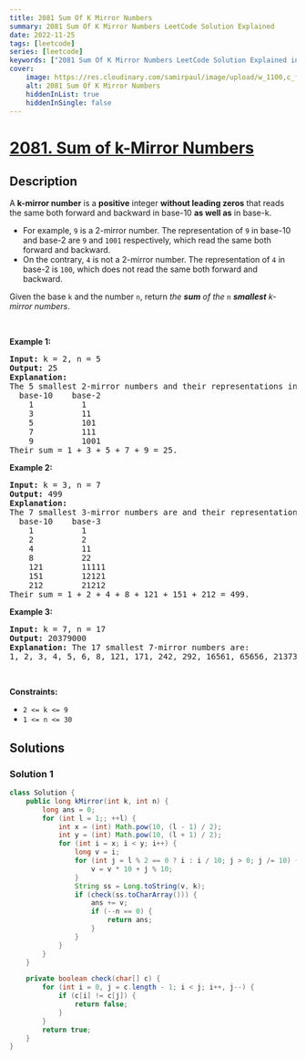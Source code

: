 ```yaml
---
title: 2081 Sum Of K Mirror Numbers
summary: 2081 Sum Of K Mirror Numbers LeetCode Solution Explained
date: 2022-11-25
tags: [leetcode]
series: [leetcode]
keywords: ["2081 Sum Of K Mirror Numbers LeetCode Solution Explained in all languages", "2081 Sum Of K Mirror Numbers", "LeetCode", "leetcode solution in Python3 C++ Java Go PHP Ruby Swift TypeScript Rust C# JavaScript C", "GeeksforGeeks", "InterviewBit", "Coding Ninjas", "HackerRank", "HackerEarth", "CodeChef", "TopCoder", "AlgoExpert", "freeCodeCamp", "Codeforces", "GitHub", "AtCoder", "Samir Paul"]
cover:
    image: https://res.cloudinary.com/samirpaul/image/upload/w_1100,c_fit,co_rgb:FFFFFF,l_text:Arial_75_bold:2081 Sum Of K Mirror Numbers - Solution Explained/problem-solving.webp
    alt: 2081 Sum Of K Mirror Numbers
    hiddenInList: true
    hiddenInSingle: false
---
```



# [2081. Sum of k-Mirror Numbers](https://leetcode.com/problems/sum-of-k-mirror-numbers)


## Description

<p>A <strong>k-mirror number</strong> is a <strong>positive</strong> integer <strong>without leading zeros</strong> that reads the same both forward and backward in base-10 <strong>as well as</strong> in base-k.</p>

<ul>
	<li>For example, <code>9</code> is a 2-mirror number. The representation of <code>9</code> in base-10 and base-2 are <code>9</code> and <code>1001</code> respectively, which read the same both forward and backward.</li>
	<li>On the contrary, <code>4</code> is not a 2-mirror number. The representation of <code>4</code> in base-2 is <code>100</code>, which does not read the same both forward and backward.</li>
</ul>

<p>Given the base <code>k</code> and the number <code>n</code>, return <em>the <strong>sum</strong> of the</em> <code>n</code> <em><strong>smallest</strong> k-mirror numbers</em>.</p>

<p>&nbsp;</p>
<p><strong class="example">Example 1:</strong></p>

<pre>
<strong>Input:</strong> k = 2, n = 5
<strong>Output:</strong> 25
<strong>Explanation:
</strong>The 5 smallest 2-mirror numbers and their representations in base-2 are listed as follows:
  base-10    base-2
    1          1
    3          11
    5          101
    7          111
    9          1001
Their sum = 1 + 3 + 5 + 7 + 9 = 25. 
</pre>

<p><strong class="example">Example 2:</strong></p>

<pre>
<strong>Input:</strong> k = 3, n = 7
<strong>Output:</strong> 499
<strong>Explanation:
</strong>The 7 smallest 3-mirror numbers are and their representations in base-3 are listed as follows:
  base-10    base-3
    1          1
    2          2
    4          11
    8          22
    121        11111
    151        12121
    212        21212
Their sum = 1 + 2 + 4 + 8 + 121 + 151 + 212 = 499.
</pre>

<p><strong class="example">Example 3:</strong></p>

<pre>
<strong>Input:</strong> k = 7, n = 17
<strong>Output:</strong> 20379000
<strong>Explanation:</strong> The 17 smallest 7-mirror numbers are:
1, 2, 3, 4, 5, 6, 8, 121, 171, 242, 292, 16561, 65656, 2137312, 4602064, 6597956, 6958596
</pre>

<p>&nbsp;</p>
<p><strong>Constraints:</strong></p>

<ul>
	<li><code>2 &lt;= k &lt;= 9</code></li>
	<li><code>1 &lt;= n &lt;= 30</code></li>
</ul>

## Solutions

### Solution 1

<!-- tabs:start -->

```java
class Solution {
    public long kMirror(int k, int n) {
        long ans = 0;
        for (int l = 1;; ++l) {
            int x = (int) Math.pow(10, (l - 1) / 2);
            int y = (int) Math.pow(10, (l + 1) / 2);
            for (int i = x; i < y; i++) {
                long v = i;
                for (int j = l % 2 == 0 ? i : i / 10; j > 0; j /= 10) {
                    v = v * 10 + j % 10;
                }
                String ss = Long.toString(v, k);
                if (check(ss.toCharArray())) {
                    ans += v;
                    if (--n == 0) {
                        return ans;
                    }
                }
            }
        }
    }

    private boolean check(char[] c) {
        for (int i = 0, j = c.length - 1; i < j; i++, j--) {
            if (c[i] != c[j]) {
                return false;
            }
        }
        return true;
    }
}
```

<!-- tabs:end -->

<!-- end -->
